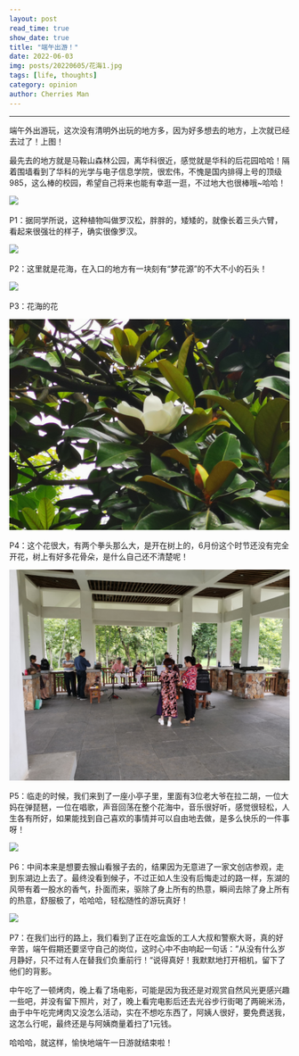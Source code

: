 ```yaml
---
layout: post
read_time: true
show_date: true
title: "端午出游！"
date: 2022-06-03
img: posts/20220605/花海1.jpg
tags: [life, thoughts]
category: opinion
author: Cherries Man
---
```


****

端午外出游玩，这次没有清明外出玩的地方多，因为好多想去的地方，上次就已经去过了！上图！

最先去的地方就是马鞍山森林公园，离华科很近，感觉就是华科的后花园哈哈！隔着围墙看到了华科的光学与电子信息学院，很宏伟，不愧是国内排得上号的顶级985，这么棒的校园，希望自己将来也能有幸逛一逛，不过地大也很棒哦~哈哈！

![](../assets/img/posts/20220605/罗汉松.jpg)

P1：据同学所说，这种植物叫做罗汉松，胖胖的，矮矮的，就像长着三头六臂，看起来很强壮的样子，确实很像罗汉。

![](../assets/img/posts/20220605/梦花源.jpg)

P2：这里就是花海，在入口的地方有一块刻有“梦花源”的不大不小的石头！

![](../assets/img/posts/20220605/花海2.jpg)

P3：花海的花

![](../assets/img/posts/20220605/树上的花.jpg)

P4：这个花很大，有两个拳头那么大，是开在树上的，6月份这个时节还没有完全开花，树上有好多花骨朵，是什么自己还不清楚呢！

![](../assets/img/posts/20220605/赏胡音.jpg)

P5：临走的时候，我们来到了一座小亭子里，里面有3位老大爷在拉二胡，一位大妈在弹琵琶，一位在唱歌，声音回荡在整个花海中，音乐很好听，感觉很轻松，人生各有所好，如果能找到自己喜欢的事情并可以自由地去做，是多么快乐的一件事呀！

![](../assets/img/posts/20220605/吹湖风.jpg)

P6：中间本来是想要去猴山看猴子去的，结果因为无意进了一家文创店参观，走到东湖边上去了。最终没看到候子，不过正如人生没有后悔走过的路一样，东湖的风带有着一股水的香气，扑面而来，驱除了身上所有的热意，瞬间去除了身上所有的热意，舒服极了，哈哈哈，轻松随性的游玩真好！

![](../assets/img/posts/20220605/路上.jpg)

P7：在我们出行的路上，我们看到了正在吃盒饭的工人大叔和警察大哥，真的好辛苦，端午假期还要坚守自己的岗位，这时心中不由响起一句话：”从没有什么岁月静好，只不过有人在替我们负重前行！“说得真好！我默默地打开相机，留下了他们的背影。

中午吃了一顿烤肉，晚上看了场电影，可能是因为我还是对观赏自然风光更感兴趣一些吧，并没有留下照片，对了，晚上看完电影后还去光谷步行街喝了两碗米汤，由于中午吃完烤肉又没怎么活动，实在不想吃东西了，阿姨人很好，要免费送我，这怎么行呢，最终还是与阿姨商量着扫了1元钱。

哈哈哈，就这样，愉快地端午一日游就结束啦！

